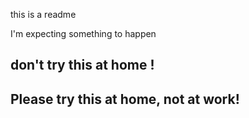 this is a readme

I'm expecting something to happen

## don't try this at home !
## Please try this at home, not at work!
